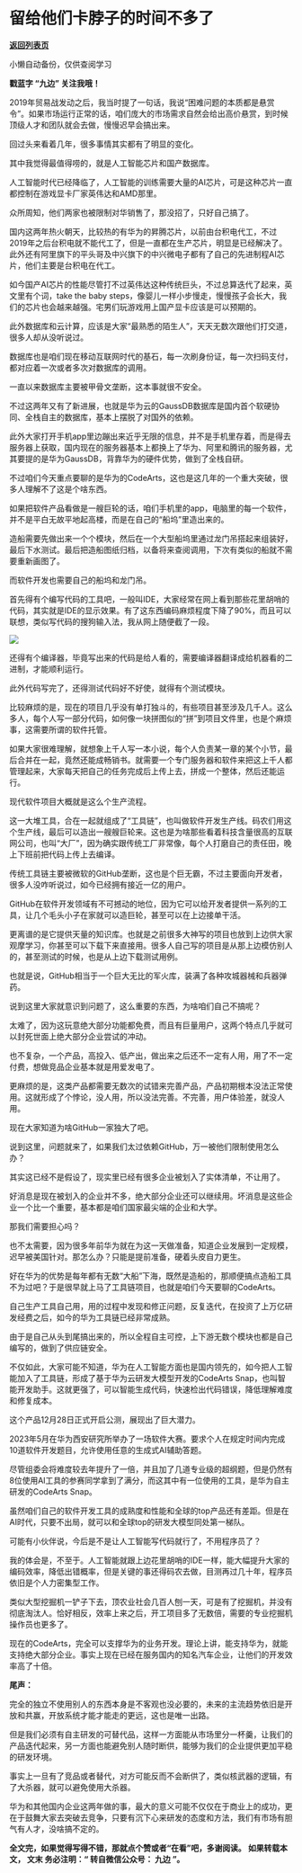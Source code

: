 # 留给他们卡脖子的时间不多了

[**返回列表页**](/gzh/九边)

小懒自动备份，仅供查阅学习

****戳蓝字 **“九边”** 关注我哦！****  

2019年贸易战发动之后，我当时提了一句话，我说“困难问题的本质都是悬赏令”。如果市场运行正常的话，咱们庞大的市场需求自然会给出高价悬赏，到时候顶级人才和团队就会去做，慢慢迟早会搞出来。

回过头来看着几年，很多事情其实都有了明显的变化。

其中我觉得最值得唠的，就是人工智能芯片和国产数据库。

人工智能时代已经降临了，人工智能的训练需要大量的AI芯片，可是这种芯片一直都控制在游戏显卡厂家英伟达和AMD那里。

众所周知，他们两家也被限制对华销售了，那没招了，只好自己搞了。

国内这两年热火朝天，比较热的有华为的昇腾芯片，以前由台积电代工，不过2019年之后台积电就不能代工了，但是一直都在生产芯片，明显是已经解决了。此外还有阿里旗下的平头哥及中兴旗下的中兴微电子都有了自己的先进制程AI芯片，他们主要是台积电在代工。

如今国产AI芯片的性能尽管打不过英伟达这种传统巨头，不过总算迭代了起来，英文里有个词，take the baby
steps，像婴儿一样小步慢走，慢慢孩子会长大，我们的芯片也会越来越强。宅男们玩游戏用上国产显卡应该是可以预期的。

此外数据库和云计算，应该是大家“最熟悉的陌生人”，天天无数次跟他们打交道，很多人却从没听说过。

数据库也是咱们现在移动互联网时代的基石，每一次刷身份证，每一次扫码支付，都对应着一次或者多次对数据库的调用。

一直以来数据库主要被甲骨文垄断，这本事就很不安全。

不过这两年又有了新进展，也就是华为云的GaussDB数据库是国内首个软硬协同、全栈自主的数据库，基本上摆脱了对国外的依赖。

此外大家打开手机app里边蹦出来近乎无限的信息，并不是手机里存着，而是得去服务器上获取，国内现在的服务器基本上都换上了华为、阿里和腾讯的服务器，尤其要提的是华为GaussDB，背靠华为的硬件优势，做到了全栈自研。

不过咱们今天重点要聊的是华为的CodeArts，这也是这几年的一个重大突破，很多人理解不了这是个啥东西。

如果把软件产品看做是一艘巨轮的话，咱们手机里的app，电脑里的每一个软件，并不是平白无故平地起高楼，而是在自己的“船坞”里造出来的。

造船需要先做出来一个个模块，然后在一个大型船坞里通过龙门吊搭起来组装好，最后下水测试。最后把造船图纸归档，以备将来查阅调用，下次有类似的船就不需要重新画图了。

而软件开发也需要自己的船坞和龙门吊。

首先得有个编写代码的工具吧，一般叫IDE，大家经常在网上看到那些花里胡哨的代码，其实就是IDE的显示效果。有了这东西编码麻烦程度下降了90%，而且可以联想，类似写代码的搜狗输入法，我从网上随便截了一段。

![](https://mmbiz.qpic.cn/sz_mmbiz_png/INpibEpTBzYcYEnTzX8JhnbzgdWM4YtMnrVhW2LUDQ4gXLEerFNU801xay7FB6oZjf0uia2ML2VP99Gd8CBfg1CQ/640?wx_fmt=png&from;=appmsg)

还得有个编译器，毕竟写出来的代码是给人看的，需要编译器翻译成给机器看的二进制，才能顺利运行。

此外代码写完了，还得测试代码好不好使，就得有个测试模块。

比较麻烦的是，现在的项目几乎没有单打独斗的，有些项目甚至涉及几千人。这么多人，每个人写一部分代码，如何像一块拼图似的“拼”到项目文件里，也是个麻烦事，这需要所谓的软件托管。

如果大家很难理解，就想象上千人写一本小说，每个人负责某一章的某个小节，最后合并在一起，竟然还能成畅销书。就需要一个专门服务器和软件来把这上千人都管理起来，大家每天把自己的任务完成后上传上去，拼成一个整体，然后还能运行。

现代软件项目大概就是这么个生产流程。

这一大堆工具，合在一起就组成了“工具链”，也叫做软件开发生产线。码农们用这个生产线，最后可以造出一艘艘巨轮来。这也是为啥那些看着科技含量很高的互联网公司，也叫“大厂”，因为确实跟传统工厂非常像，每个人打磨自己的责任田，晚上下班前把代码上传上去编译。

传统工具链主要被微软的GitHub垄断，这也是个巨无霸，不过主要面向开发者，很多人没咋听说过，如今已经拥有接近一亿的用户。

GitHub在软件开发领域有不可撼动的地位，因为它可以给开发者提供一系列的工具，让几个毛头小子在家就可以造巨轮，甚至可以在上边接单干活。

更离谱的是它提供天量的知识库。也就是之前很多大神写的项目也放到上边供大家观摩学习，你甚至可以下载下来直接用。很多人自己写的项目是从那上边模仿别人的，甚至测试的时候，也是从上边下载测试用例。

也就是说，GitHub相当于一个巨大无比的军火库，装满了各种攻城器械和兵器弹药。

说到这里大家就意识到问题了，这么重要的东西，为啥咱们自己不搞呢？

太难了，因为这玩意绝大部分功能都免费，而且有巨量用户，这两个特点几乎就可以封死世面上绝大部分企业尝试的冲动。

也不复杂，一个产品，高投入、低产出，做出来之后还不一定有人用，用了不一定付费，想做竞品企业基本就是用爱发电了。

更麻烦的是，这类产品都需要无数次的试错来完善产品，产品初期根本没法正常使用。这就形成了个悖论，没人用，所以没法完善。不完善，用户体验差，就没人用。

现在大家知道为啥GitHub一家独大了吧。

说到这里，问题就来了，如果我们太过依赖GitHub，万一被他们限制使用怎么办？

其实这已经不是假设了，现实里已经有很多企业被划入了实体清单，不让用了。

好消息是现在被划入的企业并不多，绝大部分企业还可以继续用。坏消息是这些企业一个比一个重要，基本都是咱们国家最尖端的企业和大学。

那我们需要担心吗？

也不太需要，因为很多年前华为就在为这一天做准备，知道企业发展到一定规模，迟早被美国针对。那怎么办？只能是提前准备，硬着头皮自力更生。

好在华为的优势是每年都有无数“大船”下海，既然是造船的，那顺便搞点造船工具不为过吧？于是很早就上马了工具链项目，也就是咱们今天要聊的CodeArts。

自己生产工具自己用，用的过程中发现和修正问题，反复迭代，在投资了上万亿研发经费之后，如今的华为工具链已经非常成熟。

由于是自己从头到尾搞出来的，所以全程自主可控，上下游无数个模块也都是自己编写的，做到了供应链安全。

不仅如此，大家可能不知道，华为在人工智能方面也是国内领先的，如今把人工智能加入了工具链，形成了基于华为云研发大模型开发的CodeArts
Snap，也叫智能开发助手。这就更强了，可以智能生成代码，快速检出代码错误，降低理解难度和修复成本。

这个产品12月28日正式开启公测，展现出了巨大潜力。

2023年5月在华为西安研究所举办了一场软件大赛。要求个人在规定时间内完成10道软件开发题目，允许使用任意的生成式AI辅助答题。

尽管组委会将难度较去年提升了一倍，并且加了几道专业级的超纲题，但是仍然有8位使用AI工具的参赛同学拿到了满分，而这其中有一位使用的工具，是华为自主研发的CodeArts
Snap。

虽然咱们自己的软件开发工具的成熟度和性能和全球的top产品还有差距。但是在AI时代，只要不出局，就可以和全球top的研发大模型同处第一梯队。

可能有小伙伴说，今后是不是让人工智能写代码就行了，不用程序员了？

我的体会是，不至于。人工智能就跟上边花里胡哨的IDE一样，能大幅提升大家的编码效率，降低出错概率，但是关键的事还得码农去做，目测再过几十年，程序员依旧是个人力密集型工作。

类似大型挖掘机一铲子下去，顶农业社会几百人刨一天，可是有了挖掘机，并没有彻底淘汰人。恰好相反，效率上来之后，开工项目多了无数倍，需要的专业挖掘机操作员也更多了。

现在的CodeArts，完全可以支撑华为的业务开发。理论上讲，能支持华为，就能支持绝大部分企业。事实上现在已经在服务国内的知名汽车企业，让他们的开发效率高了十倍。

 **尾声：**

完全的独立不使用别人的东西本身是不客观也没必要的，未来的主流趋势依旧是开放和共赢，开放系统才能才能走的更远，这也是唯一出路。

但是我们必须有自主研发的可替代品，这样一方面能从市场里分一杯羹，让我们的产品迭代起来，另一方面也能避免别人随时断供，能够为我们的企业提供更加平稳的研发环境。

事实上一旦有了竞品或者替代，对方可能反而不会断供了，类似核武器的逻辑，有了大杀器，就可以避免使用大杀器。

华为和其他国内企业这两年做的事，最大的意义可能不仅仅在于商业上的成功，更在于鼓舞大家去突破去竞争，只要有沉下心来研发的态度和方法，我们有市场有胆气有人才，没啥搞不定的。

 **全文完，如果觉得写得不错，那就点个赞或者“在看”吧，多谢阅读。** **如果转载本文， **文末** 务必注明：“ **转自微信公众号：**
**九边** ”。**

